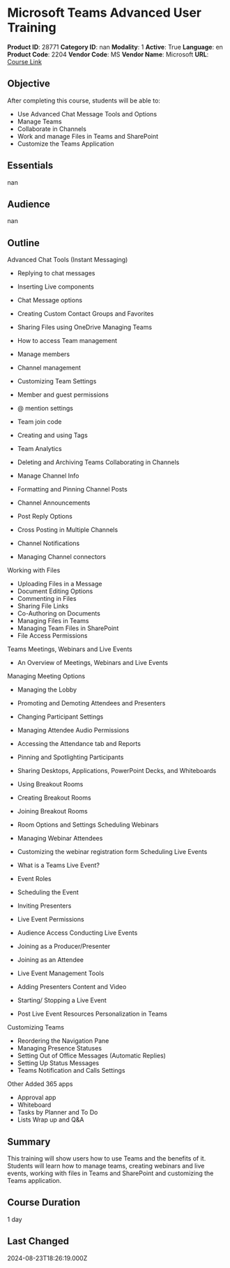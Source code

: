 # Microsoft Teams Advanced User Training

**Product ID**: 28771
**Category ID**: nan
**Modality**: 1
**Active**: True
**Language**: en
**Product Code**: 2204
**Vendor Code**: MS
**Vendor Name**: Microsoft
**URL**: [Course Link](https://www.fastlaneus.com/course/microsoft-2204)

## Objective
After completing this course, students will be able to:   



- Use Advanced Chat Message Tools and Options
- Manage Teams
- Collaborate in Channels
- Work and manage Files in Teams and SharePoint
- Customize the Teams Application

## Essentials
nan

## Audience
nan

## Outline
Advanced Chat Tools (Instant Messaging) 


- Replying to chat messages
- Inserting Live components
- Chat Message options
- Creating Custom Contact Groups and Favorites
- Sharing Files using OneDrive
Managing Teams 


- How to access Team management
- Manage members
- Channel management
- Customizing Team Settings
- Member and guest permissions
- @ mention settings
- Team join code
- Creating and using Tags
- Team Analytics
- Deleting and Archiving Teams
Collaborating in Channels


- Manage Channel Info
- Formatting and Pinning Channel Posts
- Channel Announcements
- Post Reply Options
- Cross Posting in Multiple Channels
- Channel Notifications
- Managing Channel connectors

Working with Files



- Uploading Files in a Message
- Document Editing Options
- Commenting in Files
- Sharing File Links
- Co-Authoring on Documents
- Managing Files in Teams
- Managing Team Files in SharePoint
- File Access Permissions

Teams Meetings, Webinars and Live Events



- An Overview of Meetings, Webinars and Live Events

Managing Meeting Options


- Managing the Lobby
- Promoting and Demoting Attendees and Presenters
- Changing Participant Settings
- Managing Attendee Audio Permissions
- Accessing the Attendance tab and Reports
- Pinning and Spotlighting Participants
- Sharing Desktops, Applications, PowerPoint Decks, and Whiteboards
- Using Breakout Rooms
- Creating Breakout Rooms
- Joining Breakout Rooms
- Room Options and Settings
Scheduling Webinars



- Managing Webinar Attendees
- Customizing the webinar registration form
Scheduling Live Events 


- What is a Teams Live Event?
- Event Roles
- Scheduling the Event
- Inviting Presenters
- Live Event Permissions
- Audience Access
Conducting Live Events



- Joining as a Producer/Presenter
- Joining as an Attendee
- Live Event Management Tools
- Adding Presenters Content and Video
- Starting/ Stopping a Live Event
- Post Live Event Resources
Personalization in Teams

Customizing Teams  


- Reordering the Navigation Pane
- Managing Presence Statuses
- Setting Out of Office Messages (Automatic Replies)
- Setting Up Status Messages
- Teams Notification and Calls Settings

Other Added 365 apps 


- Approval app
- Whiteboard
- Tasks by Planner and To Do
- Lists
Wrap up and Q&A

## Summary
This training will show users how to use Teams and the benefits of it. Students will learn how to manage teams, creating webinars and live events, working with files in Teams and SharePoint and customizing the Teams application.

## Course Duration
1 day

## Last Changed
2024-08-23T18:26:19.000Z

